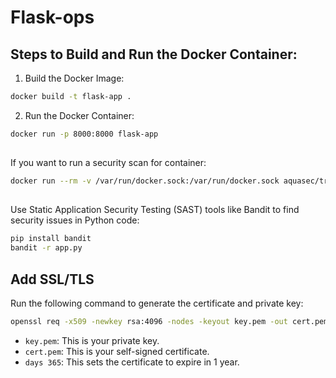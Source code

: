 # Flask-ops


## Steps to Build and Run the Docker Container:
1. Build the Docker Image:
```bash
docker build -t flask-app .
```
2. Run the Docker Container:
```bash
docker run -p 8000:8000 flask-app
```
## 

If you want to run a security scan for container:
```bash
docker run --rm -v /var/run/docker.sock:/var/run/docker.sock aquasec/trivy image flask-app
```

##
Use Static Application Security Testing (SAST) tools like Bandit to find security issues in Python code:
```bash
pip install bandit
bandit -r app.py
```

## Add SSL/TLS
Run the following command to generate the certificate and private key:
```bash
openssl req -x509 -newkey rsa:4096 -nodes -keyout key.pem -out cert.pem -days 365
```
- `key.pem`: This is your private key.
- `cert.pem`: This is your self-signed certificate.
- `days 365`: This sets the certificate to expire in 1 year.